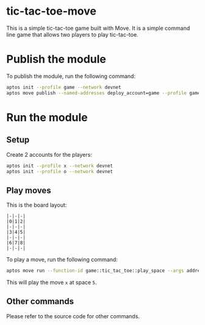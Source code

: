 # tic-tac-toe-move

This is a simple tic-tac-toe game built with Move. It is a simple command line game that allows two players to play tic-tac-toe.

# Publish the module

To publish the module, run the following command:

```bash
aptos init --profile game --network devnet
aptos move publish --named-addresses deploy_account=game --profile game
```

# Run the module

## Setup

Create 2 accounts for the players:

```bash
aptos init --profile x --network devnet
aptos init --profile o --network devnet
```

## Play moves

This is the board layout:

```
|-|-|-|
|0|1|2|
|-|-|-|
|3|4|5|
|-|-|-|
|6|7|8|
|-|-|-|
```

To play a move, run the following command:

```bash
aptos move run --function-id game::tic_tac_toe::play_space --args address:game u64:5 --profile x
```

This will play the move `x` at space `5`.

## Other commands

Please refer to the source code for other commands.